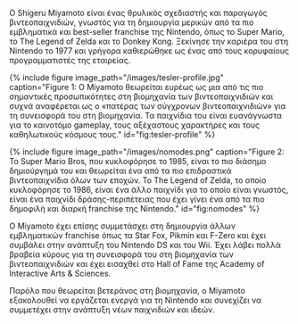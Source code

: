 Ο Shigeru Miyamoto είναι ένας θρυλικός σχεδιαστής και παραγωγός 
βιντεοπαιχνιδιών, γνωστός για τη δημιουργία μερικών από τα πιο εμβληματικά 
και best-seller franchise της Nintendo, όπως το Super Mario, το The Legend 
of Zelda και το Donkey Kong. Ξεκίνησε την καριέρα του στη Nintendo το 1977 
και γρήγορα καθιερώθηκε ως ένας από τους κορυφαίους προγραμματιστές της εταιρείας.

{% include figure image_path="/images/tesler-profile.jpg" caption="Figure 1: Ο Miyamoto θεωρείται ευρέως ως μια από τις πιο σημαντικές προσωπικότητες στη βιομηχανία των βιντεοπαιχνιδιών και συχνά αναφέρεται ως ο «πατέρας των σύγχρονων βιντεοπαιχνιδιών» για τη συνεισφορά του στη βιομηχανία. Τα παιχνίδια του είναι ευανάγνωστα για το καινοτόμο gameplay, τους αξέχαστους χαρακτήρες και τους καθηλωτικούς κόσμους τους." id="fig:tesler-profile" %}

{% include figure image_path="/images/nomodes.png" caption="Figure 2: Το Super Mario Bros, που κυκλοφόρησε το 1985, είναι το πιο διάσημο δημιούργημά του και θεωρείται ένα από τα πιο επιδραστικά βιντεοπαιχνίδια όλων των εποχών. Το The Legend of Zelda, το οποίο κυκλοφόρησε το 1986, είναι ένα άλλο παιχνίδι για το οποίο είναι γνωστός, είναι ένα παιχνίδι δράσης-περιπέτειας που έχει γίνει ένα από τα πιο δημοφιλή και διαρκή franchise της Nintendo." id="fig:nomodes" %}

Ο Miyamoto έχει επίσης συμμετάσχει στη δημιουργία άλλων εμβληματικών franchise όπως 
τα Star Fox, Pikmin και F-Zero και έχει συμβάλει στην ανάπτυξη του Nintendo DS και του 
Wii. Έχει λάβει πολλά βραβεία κύρους για τη συνεισφορά του στη βιομηχανία των βιντεοπαιχνιδιών 
και έχει εισαχθεί στο Hall of Fame της Academy of Interactive Arts & Sciences.

Παρόλο που θεωρείται βετεράνος στη βιομηχανία, ο Miyamoto εξακολουθεί να εργάζεται ενεργά για τη 
Nintendo και συνεχίζει να συμμετέχει στην ανάπτυξη νέων παιχνιδιών και ιδεών.

[^1]: fig:tesler-profile

[^2]: fig:nomodes

